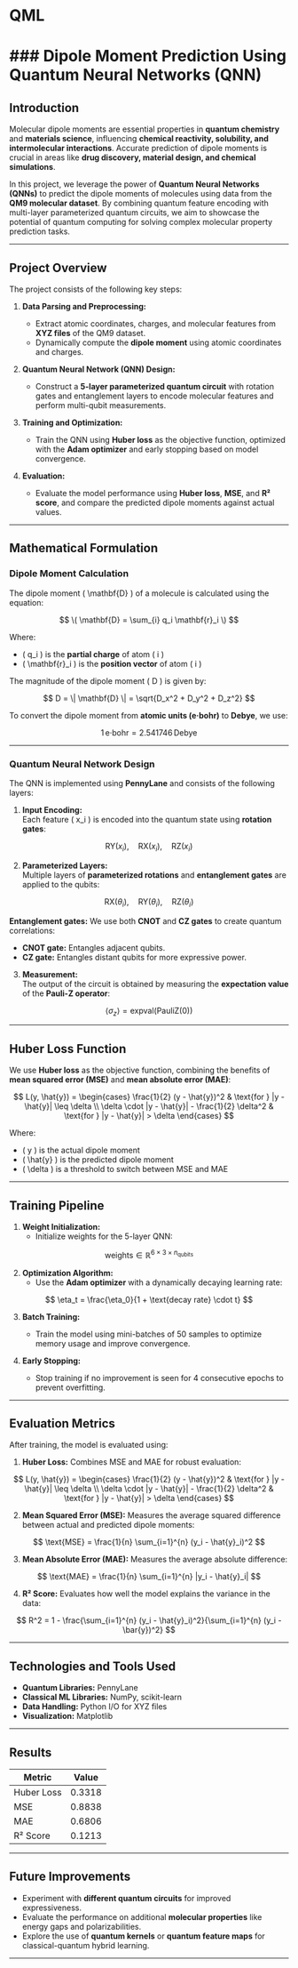 # QML
# ### **Dipole Moment Prediction Using Quantum Neural Networks (QNN)**

## **Introduction**  
Molecular dipole moments are essential properties in **quantum chemistry** and **materials science**, influencing **chemical reactivity, solubility, and intermolecular interactions**. Accurate prediction of dipole moments is crucial in areas like **drug discovery, material design, and chemical simulations**.

In this project, we leverage the power of **Quantum Neural Networks (QNNs)** to predict the dipole moments of molecules using data from the **QM9 molecular dataset**. By combining quantum feature encoding with multi-layer parameterized quantum circuits, we aim to showcase the potential of quantum computing for solving complex molecular property prediction tasks.

---

## **Project Overview**  

The project consists of the following key steps:  
1. **Data Parsing and Preprocessing:**  
   - Extract atomic coordinates, charges, and molecular features from **XYZ files** of the QM9 dataset.  
   - Dynamically compute the **dipole moment** using atomic coordinates and charges.  

2. **Quantum Neural Network (QNN) Design:**  
   - Construct a **5-layer parameterized quantum circuit** with rotation gates and entanglement layers to encode molecular features and perform multi-qubit measurements.  

3. **Training and Optimization:**  
   - Train the QNN using **Huber loss** as the objective function, optimized with the **Adam optimizer** and early stopping based on model convergence.  

4. **Evaluation:**  
   - Evaluate the model performance using **Huber loss**, **MSE**, and **R² score**, and compare the predicted dipole moments against actual values.  

---

## **Mathematical Formulation**  

### **Dipole Moment Calculation**  
The dipole moment \( \mathbf{D} \) of a molecule is calculated using the equation:  

$$
\( \mathbf{D} = \sum_{i} q_i \mathbf{r}_i \)
$$

Where:  
- \( q_i \) is the **partial charge** of atom \( i \)  
- \( \mathbf{r}_i \) is the **position vector** of atom \( i \)  

The magnitude of the dipole moment \( D \) is given by:  

$$
D = \| \mathbf{D} \| = \sqrt{D_x^2 + D_y^2 + D_z^2}
$$


To convert the dipole moment from **atomic units (e·bohr)** to **Debye**, we use:  

$$
1 \, \text{e·bohr} = 2.541746 \, \text{Debye}
$$

---

### **Quantum Neural Network Design**  

The QNN is implemented using **PennyLane** and consists of the following layers:  

1. **Input Encoding:**  
   Each feature \( x_i \) is encoded into the quantum state using **rotation gates**:  

$$
\text{RY}(x_i), \quad \text{RX}(x_i), \quad \text{RZ}(x_i)
$$  

2. **Parameterized Layers:**  
   Multiple layers of **parameterized rotations** and **entanglement gates** are applied to the qubits:  

$$
\text{RX}(\theta_i), \quad \text{RY}(\theta_i), \quad \text{RZ}(\theta_i)
$$  

   **Entanglement gates:** We use both **CNOT** and **CZ gates** to create quantum correlations:  

   - **CNOT gate:** Entangles adjacent qubits.  
   - **CZ gate:** Entangles distant qubits for more expressive power.  

3. **Measurement:**  
   The output of the circuit is obtained by measuring the **expectation value** of the **Pauli-Z operator**:  

$$
\langle \sigma_z \rangle = \text{expval}(\text{PauliZ}(0))
$$  

---

## **Huber Loss Function**  

We use **Huber loss** as the objective function, combining the benefits of **mean squared error (MSE)** and **mean absolute error (MAE)**:  

$$
L(y, \hat{y}) = 
\begin{cases} 
\frac{1}{2} (y - \hat{y})^2 & \text{for } |y - \hat{y}| \leq \delta \\ 
\delta \cdot |y - \hat{y}| - \frac{1}{2} \delta^2 & \text{for } |y - \hat{y}| > \delta  
\end{cases}
$$

Where:  
- \( y \) is the actual dipole moment  
- \( \hat{y} \) is the predicted dipole moment  
- \( \delta \) is a threshold to switch between MSE and MAE  

---

## **Training Pipeline**  

1. **Weight Initialization:**  
   - Initialize weights for the 5-layer QNN:  

$$
\text{weights} \in \mathbb{R}^{6 \times 3 \times n_{\text{qubits}}}
$$  

2. **Optimization Algorithm:**  
   - Use the **Adam optimizer** with a dynamically decaying learning rate:  

$$
\eta_t = \frac{\eta_0}{1 + \text{decay rate} \cdot t}
$$  

3. **Batch Training:**  
   - Train the model using mini-batches of 50 samples to optimize memory usage and improve convergence.  

4. **Early Stopping:**  
   - Stop training if no improvement is seen for 4 consecutive epochs to prevent overfitting.  

---

## **Evaluation Metrics**  

After training, the model is evaluated using:  

1. **Huber Loss:** Combines MSE and MAE for robust evaluation:  

$$
L(y, \hat{y}) = 
\begin{cases} 
\frac{1}{2} (y - \hat{y})^2 & \text{for } |y - \hat{y}| \leq \delta \\ 
\delta \cdot |y - \hat{y}| - \frac{1}{2} \delta^2 & \text{for } |y - \hat{y}| > \delta  
\end{cases}
$$  

2. **Mean Squared Error (MSE):** Measures the average squared difference between actual and predicted dipole moments:  

$$
\text{MSE} = \frac{1}{n} \sum_{i=1}^{n} (y_i - \hat{y}_i)^2
$$  

3. **Mean Absolute Error (MAE):** Measures the average absolute difference:

$$
\text{MAE} = \frac{1}{n} \sum_{i=1}^{n} |y_i - \hat{y}_i|
$$  

4. **R² Score:** Evaluates how well the model explains the variance in the data:  

$$
R^2 = 1 - \frac{\sum_{i=1}^{n} (y_i - \hat{y}_i)^2}{\sum_{i=1}^{n} (y_i - \bar{y})^2}
$$  
 
---

## **Technologies and Tools Used**  

- **Quantum Libraries:** PennyLane  
- **Classical ML Libraries:** NumPy, scikit-learn  
- **Data Handling:** Python I/O for XYZ files  
- **Visualization:** Matplotlib  

---

## **Results**  

| Metric      | Value     |  
|-------------|-----------|  
| Huber Loss  | 0.3318    |  
| MSE         | 0.8838    |  
| MAE         | 0.6806    |  
| R² Score    | 0.1213    |  

---

## **Future Improvements**  

- Experiment with **different quantum circuits** for improved expressiveness.  
- Evaluate the performance on additional **molecular properties** like energy gaps and polarizabilities.  
- Explore the use of **quantum kernels** or **quantum feature maps** for classical-quantum hybrid learning.  

---
 
